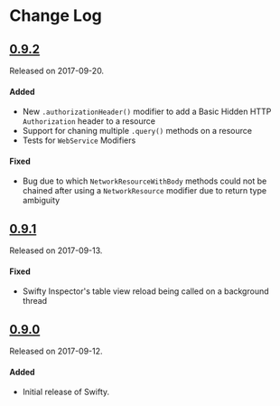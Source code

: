 # Change Log

## [0.9.2](https://github.com/Flipkart/Swifty/releases/tag/0.9.2)
Released on 2017-09-20.

#### Added
- New `.authorizationHeader()` modifier to add a Basic Hidden HTTP `Authorization` header to a resource
- Support for chaning multiple `.query()` methods on a resource
- Tests for `WebService` Modifiers

#### Fixed
- Bug due to which `NetworkResourceWithBody` methods could not be chained after using a `NetworkResource` modifier due to return type ambiguity

## [0.9.1](https://github.com/Flipkart/Swifty/releases/tag/0.9.1)
Released on 2017-09-13.

#### Fixed
- Swifty Inspector's table view reload being called on a background thread

## [0.9.0](https://github.com/Flipkart/Swifty/releases/tag/0.9.0)
Released on 2017-09-12.

#### Added
- Initial release of Swifty.